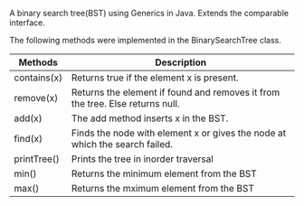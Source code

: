 A binary search tree(BST) using Generics in Java. 
Extends the comparable interface.
 
The following methods were implemented in the BinarySearchTree class.

| Methods     | Description| 
| ---         | --- |
| contains(x) | Returns true if the element x is present. |
| remove(x)   | Returns the element if found and removes it from the tree. Else returns null. |
| add(x)      | The add method inserts x in the BST. |
| find(x)     | Finds the node with element x or gives the node at which the search failed. |
| printTree() | Prints the tree in inorder traversal |
| min()       | Returns the minimum element from the BST |
| max()       | Returns the mximum element from the BST |
